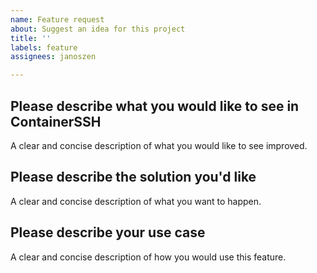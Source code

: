 ```yaml
---
name: Feature request
about: Suggest an idea for this project
title: ''
labels: feature
assignees: janoszen

---
```


## Please describe what you would like to see in ContainerSSH
A clear and concise description of what you would like to see improved.

## Please describe the solution you'd like
A clear and concise description of what you want to happen.

## Please describe your use case
A clear and concise description of how you would use this feature.
